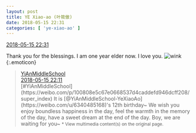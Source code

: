 ```yaml
---
layout: post
title: YE Xiao-ao (叶筱傲)
date: 2018-05-15 22:31
categories: [ 'ye-xiao-ao' ]
---
```


<div class="weibo-info">
  <a href="https://weibo.com/6340485168/GgOnsEIWP">2018-05-15 22:31</a>
</div>

Thank you for the blessings. I am one year elder now. I love you. ![wink](https://img.t.sinajs.cn/t4/appstyle/expression/ext/normal/43/2018new_jiyan_org.png){:.emoticon}

<!-- more -->

> <div class="weibo-post-name">
>   <a href="https://weibo.com/yianschool">YiAnMiddleSchool</a>
> </div>
> <div class="weibo-info">
>   <a href="https://weibo.com/6074218720/GgOfswjob">2018-05-15 22:11</a>
> </div>
> [#YiAnMiddleSchool](https://weibo.com/p/100808e5c67e0668537d4caddefd946dcff208/super_index)  
> It is [@YiAnMiddleSchool-YeXiaoAo](https://weibo.com/u/6340485168)'s 12th birthday~ We wish you enjoy boundless happiness in the day, feel the warmth in the memory of the day, have a sweet dream at the end of the day. Boy, we are waiting for you~  
> <small>* View multimedia content(s) on the original page.</small>
